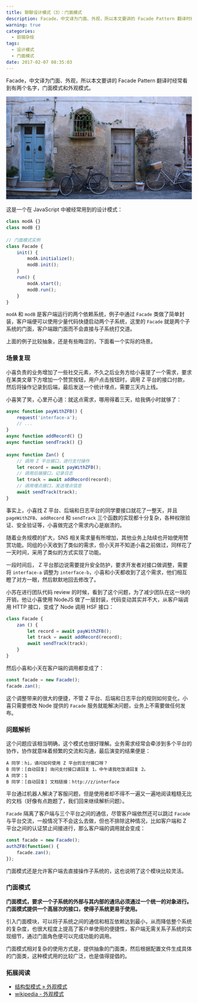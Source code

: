 ```yaml
---
title: 聊聊设计模式（3）：门面模式
description: Facade，中文译为门面、外观，所以本文要讲的 Facade Pattern 翻译时经常看到有两个名字，门面模式和外观模式。
warning: true
categories:
  - 前端杂烩
tags:
  - 设计模式
  - 门面模式
date: 2017-02-07 08:35:03
---
```


Facade，中文译为门面、外观，所以本文要讲的 Facade Pattern 翻译时经常看到有两个名字，门面模式和外观模式。

![https://unsplash.com/search/facade?photo=5NArdqS7FW4 by Chris Barbalis](/blogimgs/2017/02/07/6c0378f8gy1fchm1y9bubj20p00dw42z.jpg)<!--<source src="http://ww1.sinaimg.cn/large/6c0378f8gy1fchm1y9bubj20p00dw42z">-->

<!--more-->

这是一个在 JavaScript 中被经常用到的设计模式：

```js
class modA {}
class modB {}

// 门面模式实例
class Facade {
    init() {
        modA.initialize();
        modB.init();
    }
    run() {
        modA.start();
        modB.run();
    }
}
```

`modA` 和 `modB` 是客户端运行的两个依赖系统，例子中通过 `Facade` 类做了简单封装，客户端便可以使用少量代码快捷启动两个子系统，这里的 `Facade` 就是两个子系统的门面，客户端跟门面而不会直接与子系统打交道。

上面的例子比较抽象，还是有些晦涩的，下面看一个实际的场景。

### 场景复现

小喜负责的业务增加了一些社交元素，不久之后业务方给小喜提了一个需求，要求在某类文章下方增加一个赞赏按钮，用户点击按钮时，调用 Z 平台的接口付款，然后将操作记录到后端，最后发送一个统计埋点，需要三天内上线。

小喜笑了笑，心里开心道：就这点需求，哪用得着三天，给我俩小时就够了：

```js
async function payWithZFB() {
    request('interface-a');
    // ...
}
async function addRecord() {}
async function sendTrack() {}

async function Zan() {
    // 调用 Z 平台接口，进行支付操作
    let record = await payWithZFB();
    // 调用后端接口，记录日志
    let track = await addRecord(record);
    // 调用埋点接口，发送埋点信息
    await sendTrack(track);
}
```

事实上，小喜找 Z 平台、后端和日志平台的同学要接口就花了一整天，并且 `pageWithZFB`、`addRecord` 和 `sendTrack` 三个函数的实现都十分复杂，各种权限验证、安全验证等，小喜做完这个需求内心是崩溃的。

随着业务规模的扩大，SNS 相关需求量有所增加，其他业务上陆续也开始使用赞赏功能。同组的小天收到了类似的需求，但小天并不知道小喜之前做过，同样花了一天时间，采用了类似的方式实现了功能。

一段时间后， Z 平台那边说需要提升安全防护，要求开发者对接口做调整，需要将 `interface-a` 调整为 `interface-b`，小喜和小天都收到了这个需求，他们相互瞪了对方一眼，然后默默地回去修改了。

小苏在进行团队代码 review 的时候，看到了这个问题，为了减少团队在这一块的开销，他让小喜使用 NodeJS 做了一层封装，代码变动其实并不大，从客户端调用 HTTP 接口，变成了 Node 调用 HSF 接口：

```js
class Facade {
    zan () {
        let record = await payWithZFB();
        let track = await addRecord(record);
        await sendTrack(track);
    }
}
```

然后小喜和小天在客户端的调用都变成了：

```js
const facade = new Facade();
facade.zan();
```

这个调整带来的很大的便捷，不管 Z 平台、后端和日志平台的规则如何变化，小喜只需要修改 Node 提供的 `Facade` 服务就能解决问题，业务上不需要做任何发布。

### 问题解析

这个问题应该相当明确，这个模式也很好理解。业务需求经常会牵涉到多个平台的协作，协作就意味着频繁的交流和沟通，最后演变的结果便是：

```
A 同学：hi，请问如何使用 Z 平台的支付接口呀？
B 同学：[自动回复] 询问支付接口请回复 1，中午请我吃饭请回复 2。
A 同学：1
B 同学：[自动回复] 文档链接：http://z/interface
```

平台通过机器人解决了客服问题，但是使用者却不得不一遍又一遍地阅读粗糙无比的文档（好像有点跑题了，我们回来继续解析问题）。

`Facade` 隔离了客户端与三个平台之间的通信，尽管客户端依然还可以跳过 `Facade` 与平台交流，一般情况下不会这么去做，但也不排除这种情况，比如客户端和 Z 平台之间的认证禁止间接进行，那么客户端的调用就会变成：

```js
const facade = new Facade();
authZFB(function() {
    facade.zan();
});
```

门面模式还是允许客户端去直接操作子系统的，这也说明了这个模块比较灵活。

### 门面模式

**门面模式，要求一个子系统的外部与其内部的通讯必须通过一个统一的对象进行。门面模式提供一个高层次的接口，使得子系统更易于使用。**

引入门面模块，可以将子系统之间的通信和相互依赖达到最小，从而降低整个系统的复杂度，也很大程度上提高了客户单使用的便捷性，客户端无需关系子系统的实现细节，通过门面角色便可以完成功能的调用。

门面模式相对复杂的使用方式是，提供抽象的门面类，然后根据配置文件生成具体的门面类，这种模式用的比较广泛，也是值得提倡的。

### 拓展阅读

- [结构型模式 » 外观模式](http://design-patterns.readthedocs.io/zh_CN/latest/structural_patterns/facade.html)
- [wikipedia - 外观模式](https://zh.wikipedia.org/wiki/%E5%A4%96%E8%A7%80%E6%A8%A1%E5%BC%8F)
